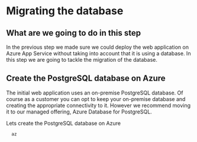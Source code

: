 # Migrating the database

## What are we going to do in this step

In the previous step we made sure we could deploy the web application on Azure App Service without taking into account that it is using a database. In this step we are going to tackle the migration of the database.

## Create the PostgreSQL database on Azure

The initial web application uses an on-premise PostgreSQL database. Of course as a customer you can opt to keep your on-premise database and creating the appropriate connectivity to it. However we recommend moving it to our managed offering, Azure Database for PostgreSQL.

Lets create the PostgreSQL database on Azure

```shell
  az 
```
